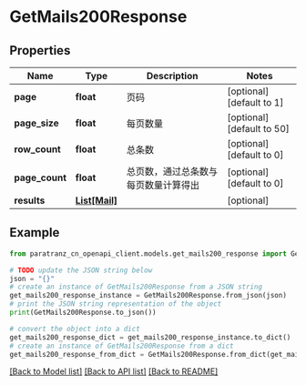 # GetMails200Response


## Properties

Name | Type | Description | Notes
------------ | ------------- | ------------- | -------------
**page** | **float** | 页码 | [optional] [default to 1]
**page_size** | **float** | 每页数量 | [optional] [default to 50]
**row_count** | **float** | 总条数 | [optional] [default to 0]
**page_count** | **float** | 总页数，通过总条数与每页数量计算得出 | [optional] [default to 0]
**results** | [**List[Mail]**](Mail.md) |  | [optional] 

## Example

```python
from paratranz_cn_openapi_client.models.get_mails200_response import GetMails200Response

# TODO update the JSON string below
json = "{}"
# create an instance of GetMails200Response from a JSON string
get_mails200_response_instance = GetMails200Response.from_json(json)
# print the JSON string representation of the object
print(GetMails200Response.to_json())

# convert the object into a dict
get_mails200_response_dict = get_mails200_response_instance.to_dict()
# create an instance of GetMails200Response from a dict
get_mails200_response_from_dict = GetMails200Response.from_dict(get_mails200_response_dict)
```
[[Back to Model list]](../README.md#documentation-for-models) [[Back to API list]](../README.md#documentation-for-api-endpoints) [[Back to README]](../README.md)



